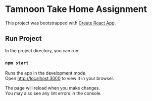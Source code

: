 # Tamnoon Take Home Assignment

This project was bootstrapped with [Create React App](https://github.com/facebook/create-react-app).

## Run Project

In the project directory, you can run:

### `npm start`

Runs the app in the development mode.\
Open [http://localhost:3000](http://localhost:3000) to view it in your browser.

The page will reload when you make changes.\
You may also see any lint errors in the console.
